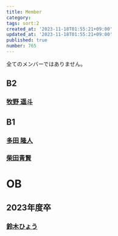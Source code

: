 ```yaml
---
title: Member
category:
tags: sort:2
created_at: '2023-11-18T01:55:21+09:00'
updated_at: '2023-11-18T01:55:21+09:00'
published: true
number: 765
---
```


全てのメンバーではありません。

## B2
### [牧野 遥斗](https://www.harutiro.net)

## B1
### [多田 隆人](https://satooru.me/)
### [柴田青賢](https://kanakanho.vercel.app/)

# OB
## 2023年度卒
### [鈴木ひょう](https://waflan.net)

